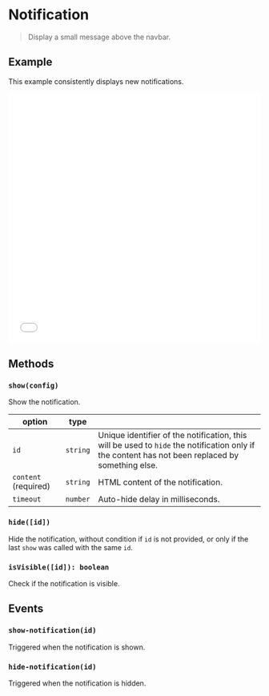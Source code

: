 # Notification

<ApiButton page="PSV.components.Notification.html"/>

> Display a small message above the navbar.


## Example

This example consistently displays new notifications.

<iframe style="width: 100%; height: 500px;" src="//jsfiddle.net/mistic100/m8nxryc4/embedded/result,js/dark" allowfullscreen="allowfullscreen" frameborder="0"></iframe>


## Methods

### `show(config)`

Show the notification.

| option | type | |
|---|---|---|
| `id` | `string` | Unique identifier of the notification, this will be used to `hide` the notification only if the content has not been replaced by something else. |
| `content` (required) | `string` | HTML content of the notification. |
| `timeout` | `number` | Auto-hide delay in milliseconds. |

### `hide([id])`

Hide the notification, without condition if `id` is not provided, or only if the last `show` was called with the same `id`.

### `isVisible([id]): boolean`

Check if the notification is visible.


## Events

### `show-notification(id)`

Triggered when the notification is shown.

### `hide-notification(id)`

Triggered when the notification is hidden.

